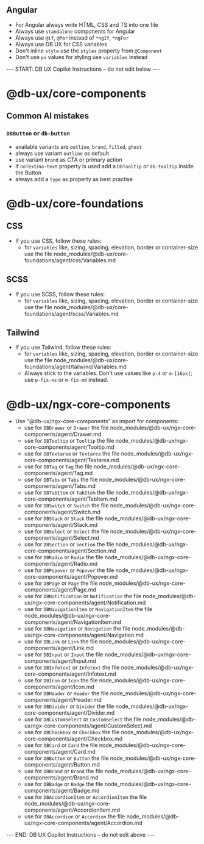 ## Angular

- For Angular always write HTML, CSS and TS into one file
- Always use `standalone` components for Angular
- Always use `@if`, `@for` instead of `*ngIf`, `*ngFor`
- Always use DB UX for CSS variables
- Don't inline `style` use the `styles` property from `@Component`
- Don't use `px` values for styling use `variables` instead

--- START: DB UX Copilot Instructions – do not edit below ---

# @db-ux/core-components
## Common AI mistakes

### `DBButton` or `db-button`

- available variants are `outline`, `brand`, `filled`, `ghost`
- always use variant `outline` as default
- use variant `brand` as CTA or primary action
- if `noText`/`no-text` property is used add a `DBTooltip` or `db-tooltip` inside the Button
- always add a `type` as property as best practise


# @db-ux/core-foundations
## CSS

- If you use CSS, follow these rules:
    - for `variables` like, sizing, spacing, elevation, border or container-size use the file node_modules/@db-ux/core-foundations/agent/css/Variables.md

## SCSS

- If you use SCSS, follow these rules:
    - for `variables` like, sizing, spacing, elevation, border or container-size use the file node_modules/@db-ux/core-foundations/agent/scss/Variables.md

## Tailwind

- If you use Tailwind, follow these rules:
    - for `variables` like, sizing, spacing, elevation, border or container-size use the file node_modules/@db-ux/core-foundations/agent/tailwind/Variables.md
    - Always stick to the variables. Don't use values like `p-4` or `m-[16px]`; use `p-fix-xs` or `m-fix-md` instead.


# @db-ux/ngx-core-components
- Use "@db-ux/ngx-core-components" as import for components:
  - use for `DBDrawer` or `Drawer` the file node_modules/@db-ux/ngx-core-components/agent/Drawer.md
  - use for `DBTooltip` or `Tooltip` the file node_modules/@db-ux/ngx-core-components/agent/Tooltip.md
  - use for `DBTextarea` or `Textarea` the file node_modules/@db-ux/ngx-core-components/agent/Textarea.md
  - use for `DBTag` or `Tag` the file node_modules/@db-ux/ngx-core-components/agent/Tag.md
  - use for `DBTabs` or `Tabs` the file node_modules/@db-ux/ngx-core-components/agent/Tabs.md
  - use for `DBTabItem` or `TabItem` the file node_modules/@db-ux/ngx-core-components/agent/TabItem.md
  - use for `DBSwitch` or `Switch` the file node_modules/@db-ux/ngx-core-components/agent/Switch.md
  - use for `DBStack` or `Stack` the file node_modules/@db-ux/ngx-core-components/agent/Stack.md
  - use for `DBSelect` or `Select` the file node_modules/@db-ux/ngx-core-components/agent/Select.md
  - use for `DBSection` or `Section` the file node_modules/@db-ux/ngx-core-components/agent/Section.md
  - use for `DBRadio` or `Radio` the file node_modules/@db-ux/ngx-core-components/agent/Radio.md
  - use for `DBPopover` or `Popover` the file node_modules/@db-ux/ngx-core-components/agent/Popover.md
  - use for `DBPage` or `Page` the file node_modules/@db-ux/ngx-core-components/agent/Page.md
  - use for `DBNotification` or `Notification` the file node_modules/@db-ux/ngx-core-components/agent/Notification.md
  - use for `DBNavigationItem` or `NavigationItem` the file node_modules/@db-ux/ngx-core-components/agent/NavigationItem.md
  - use for `DBNavigation` or `Navigation` the file node_modules/@db-ux/ngx-core-components/agent/Navigation.md
  - use for `DBLink` or `Link` the file node_modules/@db-ux/ngx-core-components/agent/Link.md
  - use for `DBInput` or `Input` the file node_modules/@db-ux/ngx-core-components/agent/Input.md
  - use for `DBInfotext` or `Infotext` the file node_modules/@db-ux/ngx-core-components/agent/Infotext.md
  - use for `DBIcon` or `Icon` the file node_modules/@db-ux/ngx-core-components/agent/Icon.md
  - use for `DBHeader` or `Header` the file node_modules/@db-ux/ngx-core-components/agent/Header.md
  - use for `DBDivider` or `Divider` the file node_modules/@db-ux/ngx-core-components/agent/Divider.md
  - use for `DBCustomSelect` or `CustomSelect` the file node_modules/@db-ux/ngx-core-components/agent/CustomSelect.md
  - use for `DBCheckbox` or `Checkbox` the file node_modules/@db-ux/ngx-core-components/agent/Checkbox.md
  - use for `DBCard` or `Card` the file node_modules/@db-ux/ngx-core-components/agent/Card.md
  - use for `DBButton` or `Button` the file node_modules/@db-ux/ngx-core-components/agent/Button.md
  - use for `DBBrand` or `Brand` the file node_modules/@db-ux/ngx-core-components/agent/Brand.md
  - use for `DBBadge` or `Badge` the file node_modules/@db-ux/ngx-core-components/agent/Badge.md
  - use for `DBAccordionItem` or `AccordionItem` the file node_modules/@db-ux/ngx-core-components/agent/AccordionItem.md
  - use for `DBAccordion` or `Accordion` the file node_modules/@db-ux/ngx-core-components/agent/Accordion.md

--- END: DB UX Copilot Instructions – do not edit above ---
